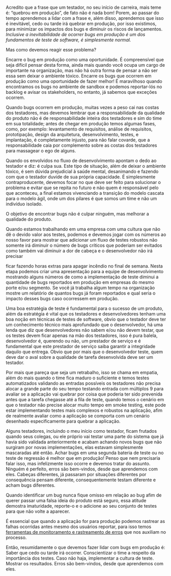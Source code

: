 Acredito que a frase que um testador, no seu início de carreira, mais teme é: “quebrou em produção”, de fato não é nada
bom! Porem, ao passar do tempo aprendemos a lidar com a frase e, além disso, aprendemos que isso é inevitável, cedo ou
tarde irá quebrar em produção, por isso existimos, para minimizar os impactos dos bugs e diminuir os riscos de
lançamentos. *Inclusive a inevitabilidade de ocorrer bugs em produção é um dos fundamentos de teste de software, é
simplesmente normal.*

Mas como devemos reagir esse problema?

Encarre o bug em produção como uma oportunidade. É compreensível que seja difícil pensar desta forma, ainda mais quando
você ocupa um cargo de importante na organização, mas não há outra forma de pensar a não ser essa sem deixar o ambiente
tóxico. Encarre os bugs que ocorrem em produção como uma oportunidade de fazer melhor! É maravilhoso quando encontramos
os bugs no ambiente de sandbox e podemos reportar-lós no backlog e avisar os stakeholders, no entanto, já sabemos que
exceções ocorrem.

Quando bugs ocorrem em produção, muitas vezes a peso cai nas costas dos testadores, mas devemos lembrar que a
responsabilidade da qualidade do produto não é de responsabilidade inteira dos testadores e sim do time em sua
totalidade; antes de chegar em produção temos algumas fases, como, por exemplo: levantamento de requisitos, análise de
requisitos, prototipação, design da arquitetura, desenvolvimento, testes, e implantação, é completamente injusto, para
não falar covarde, que a responsabilidade caia por complemento sobre as costas dos testadores para massagear o ego de
alguns.

Quando os envolvidos no fluxo de desenvolvimento apontam o dedo ao testador e diz: é culpa sua. Este tipo de situação,
além de deixar o ambiente tóxico, é sem dúvida prejudicial à saúde mental, desanimando e fazendo com que o testador
duvide de sua própria capacidade. É simplesmente contraproducente, devemos focar no que deve ser feito para solucionar o
problema e evitar que se repita no futuro e não quem é responsável pelo que aconteceu, a final estamos vivenciando a
transição do modelo cascata para o modelo ágil, onde um dos pilares é que somos um time e não um indivíduo isolado.

O objetivo de encontrar bugs não é culpar ninguém, mas melhorar a qualidade do produto.

Quando estamos trabalhando em uma empresa com uma cultura que não dê o devido valor aos testes, podemos e devemos jogar
com os números ao nosso favor para mostrar que adicionar um fluxo de testes robustos não somente irá diminuir o número
de bugs críticos que poderiam ser evitados como também vai diminuir a dor de cabeça e o desenvolvedor não irá precisar

ficar fazendo horas extras para apagar incêndio no final de semana. Nesta etapa podemos criar uma apresentação para a
equipe de desenvolvimento mostrando alguns números de como a implementação de teste diminui a quantidade de bugs
reportados em produção em empresas do mesmo porte e/ou segmento. Se você já trabalha algum tempo na organização mostre
um relatório de quantos bugs já foram reportados e qual seria o impacto desses bugs caso ocorressem em produção.

Uma boa estratégia de teste é fundamental para o sucesso de um produto, além da estratégia é vital que os testadores e
desenvolvedores tenham uma boa noção em técnicas de testes de software, obvio que o testador deve ter um conhecimento
técnico mais aprofundado que o desenvolvedor, há uma lenda que diz que desenvolvedores não sabem e/ou não devem testar,
que os testes devem ficar apenas na mão dos testadores, isso é pura balela, desenvolvedor é, querendo ou não, um
prestador de serviço e é fundamental que este prestador de serviço saiba garantir a integridade daquilo que entrega.
Obvio que por mais que o desenvolvedor teste, quem deve dar o aval sobre a qualidade de tarefa desenvolvida deve ser um
testador.

Por mais que pareça que seja um retrabalho, isso se chama em empatia, além do mais quando o time fica maduro o
suficiente e temos testes automatizados validando as entradas possíveis os testadores não precisa alocar a grande parte
do seu tempo testando entrada com múltiplos 9 para avaliar se a aplicação vai quebrar por coisa que poderia ter sido
prevenida antes que a tarefa chegasse até a fila de teste, quando temos o cenário em que o testador não precise alocar
muito tempo em smoke testing, este pode estar implementando testes mais complexos e robustos na aplicação, afim de
realmente avaliar como a aplicação se comporta com um cenário desenhado especificamente para quebrar a aplicação.

Alguns testadores, incluindo o meu início como testador, ficam frutados quando seus colegas, ou ele próprio vai testar
uma parte do sistema que já havia sido validada anteriormente e acabam achando novos bugs que não surgiram por novas
implementações, elas estavam simplesmente mascaradas até então. Achar bugs em uma segunda bateria de teste ou no teste
de regressão é melhor que em produção! Penso que nem precisaria falar isso, mas infelizmente isso ocorre e devemos
tratar do assunto. Ninguém é perfeito, erros são bem-vindos, desde que aprendemos com eles. Cabeças diferentes, já
passaram por situações diferentes por consequência pensam diferente, consequentemente testam diferente e acham bugs
diferentes.

Quando identificar um bug nunca fique omisso em relação ao bug afim de querer passar uma falsa ideia do produto está
seguro, essa atitude demostra imaturidade, reporte-o e o adicione ao seu conjunto de testes para que não volte a
aparecer.

É essencial que quando a aplicação for para produção podemos rastrear as falhas ocorridas antes mesmo dos usuários
reportar, para isso temos [ferramentas de monitoramento e rastreamento de erros](https://flatlogic.com/blog/10-best-error-monitoring-and-error-tracking-tools/) 
que nos auxiliam no processo.

Então, resumidamente o que devemos fazer lidar com bugs em produção é:
Saber que cedo ou tarde irá ocorrer.
Conscientizar o time a respeito da importância dos testes.
Caso não haja, implementar a cultura de teste.
Mostrar os resultados.
Erros são bem-vindos, desde que aprendemos com eles.


